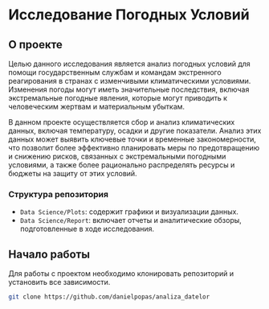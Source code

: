 # Исследование Погодных Условий

## О проекте

Целью данного исследования является анализ погодных условий для помощи государственным службам и командам экстренного реагирования в странах с изменчивыми климатическими условиями. Изменения погоды могут иметь значительные последствия, включая экстремальные погодные явления, которые могут приводить к человеческим жертвам и материальным убыткам. 

В данном проекте осуществляется сбор и анализ климатических данных, включая температуру, осадки и другие показатели. Анализ этих данных может выявить ключевые точки и временные закономерности, что позволит более эффективно планировать меры по предотвращению и снижению рисков, связанных с экстремальными погодными условиями, а также более рационально распределять ресурсы и бюджеты на защиту от этих условий.

### Структура репозитория

- `Data Science/Plots`: содержит графики и визуализации данных.
- `Data Science/Report`: включает отчеты и аналитические обзоры, подготовленные в ходе исследования.

## Начало работы

Для работы с проектом необходимо клонировать репозиторий и установить все зависимости.

```bash
git clone https://github.com/danielpopas/analiza_datelor
